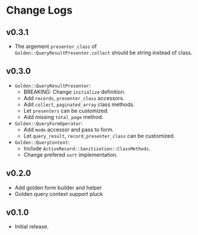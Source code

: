 # Change Logs

## v0.3.1

* The argement `presenter_class` of `Golden::QueryResultPresenter.collect` should be string instead of class.

## v0.3.0

* `Golden::QueryResultPresenter`:
  * BREAKING: Change `initialize` definition.
  * Add `records`, `presenter_class` accessors.
  * Add `collect`, `paginated_array` class methods.
  * Let `presenters` can be customized.
  * Add missing `total_page` method.
* `Golden::QueryFormOperator`:
  * Add `mode` accessor and pass to form.
  * Let `query_result`, `record_presenter_class` can be customized.
* `Golden::QueryContext`:
  * Include `ActiveRecord::Sanitization::ClassMethods`.
  * Change prefered `sort` implementation.

## v0.2.0

* Add golden form builder and helper
* Golden query context support pluck

## v0.1.0

* Initial release.
